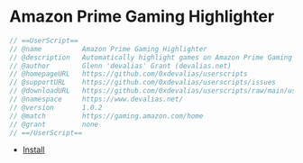 # Amazon Prime Gaming Highlighter

```javascript
// ==UserScript==
// @name          Amazon Prime Gaming Highlighter
// @description   Automatically highlight games on Amazon Prime Gaming based on specific criteria
// @author        Glenn 'devalias' Grant (devalias.net)
// @homepageURL   https://github.com/0xdevalias/userscripts
// @supportURL    https://github.com/0xdevalias/userscripts/issues
// @downloadURL   https://github.com/0xdevalias/userscripts/raw/main/userscripts/amazon-prime-gaming-highlighter/amazon-prime-gaming-highlighter.user.js
// @namespace     https://www.devalias.net/
// @version       1.0.2
// @match         https://gaming.amazon.com/home
// @grant         none
// ==/UserScript==
```

- [Install](https://github.com/0xdevalias/userscripts/raw/main/userscripts/amazon-prime-gaming-highlighter/amazon-prime-gaming-highlighter.user.js)
